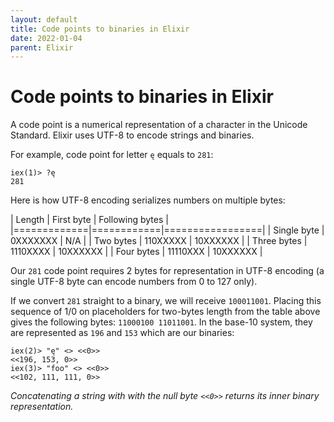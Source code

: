 ```yaml
---
layout: default
title: Code points to binaries in Elixir
date: 2022-01-04
parent: Elixir
---
```


# Code points to binaries in Elixir

A code point is a numerical representation of a character in the Unicode Standard. Elixir uses UTF-8 to encode strings and binaries.

For example, code point for letter `ę` equals to `281`:

```
iex(1)> ?ę
281
```

Here is how UTF-8 encoding serializes numbers on multiple bytes:

| Length      | First byte | Following bytes |
|=============|============|=================|
| Single byte | 0XXXXXXX   | N/A             |
| Two bytes   | 110XXXXX   | 10XXXXXX        |
| Three bytes | 1110XXXX   | 10XXXXXX        |
| Four bytes  | 11110XXX   | 10XXXXXX        |

Our `281` code point requires 2 bytes for representation in UTF-8 encoding (a single UTF-8 byte can encode numbers from 0 to 127 only).

If we convert `281` straight to a binary, we will receive `100011001`. Placing this sequence of 1/0 on placeholders for two-bytes length from the table above gives the following bytes: `11000100 11011001`. In the base-10 system, they are represented as `196` and `153` which are our binaries:

```
iex(2)> "ę" <> <<0>>
<<196, 153, 0>>
iex(3)> "foo" <> <<0>>
<<102, 111, 111, 0>>
```

*Concatenating a string with with the null byte `<<0>>` returns its inner binary representation.*

